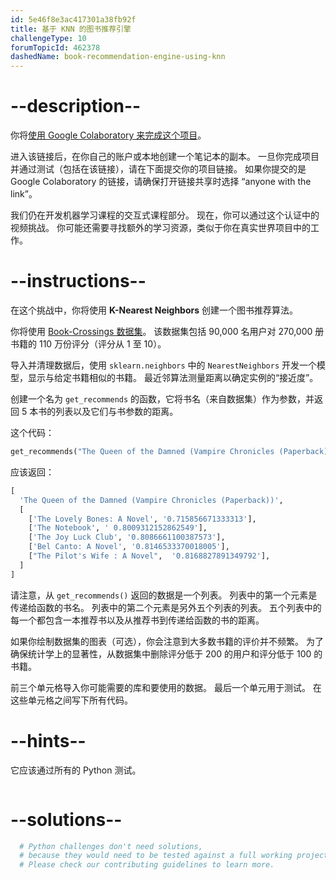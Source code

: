 ```yaml
---
id: 5e46f8e3ac417301a38fb92f
title: 基于 KNN 的图书推荐引擎
challengeType: 10
forumTopicId: 462378
dashedName: book-recommendation-engine-using-knn
---
```


# --description--

你将<a href="https://colab.research.google.com/github/freeCodeCamp/boilerplate-book-recommendation-engine/blob/master/fcc_book_recommendation_knn.ipynb" target="_blank" rel="noopener noreferrer nofollow">使用 Google Colaboratory 来完成这个项目</a>。

进入该链接后，在你自己的账户或本地创建一个笔记本的副本。 一旦你完成项目并通过测试（包括在该链接），请在下面提交你的项目链接。 如果你提交的是 Google Colaboratory 的链接，请确保打开链接共享时选择 “anyone with the link”。

我们仍在开发机器学习课程的交互式课程部分。 现在，你可以通过这个认证中的视频挑战。 你可能还需要寻找额外的学习资源，类似于你在真实世界项目中的工作。

# --instructions--

在这个挑战中，你将使用 **K-Nearest Neighbors** 创建一个图书推荐算法。

你将使用 <a href="http://www2.informatik.uni-freiburg.de/~cziegler/BX/" target="_blank" rel="noopener noreferrer nofollow">Book-Crossings 数据集</a>。 该数据集包括 90,000 名用户对 270,000 册书籍的 110 万份评分（评分从 1 至 10）。

导入并清理数据后，使用 `sklearn.neighbors` 中的 `NearestNeighbors` 开发一个模型，显示与给定书籍相似的书籍。 最近邻算法测量距离以确定实例的“接近度”。

创建一个名为 `get_recommends` 的函数，它将书名（来自数据集）作为参数，并返回 5 本书的列表以及它们与书参数的距离。

这个代码：

```py
get_recommends("The Queen of the Damned (Vampire Chronicles (Paperback))")
```

应该返回：

```py
[
  'The Queen of the Damned (Vampire Chronicles (Paperback))',
  [
    ['The Lovely Bones: A Novel', '0.715856671333313'],
    ['The Notebook', ' 0.8009312152862549'],
    ['The Joy Luck Club', '0.8086661100387573'],
    ['Bel Canto: A Novel', '0.8146533370018005'],
    ["The Pilot's Wife : A Novel",  '0.8168827891349792'],
  ]
]
```

请注意，从 `get_recommends()` 返回的数据是一个列表。 列表中的第一个元素是传递给函数的书名。 列表中的第二个元素是另外五个列表的列表。 五个列表中的每一个都包含一本推荐书以及从推荐书到传递给函数的书的距离。

如果你绘制数据集的图表（可选），你会注意到大多数书籍的评价并不频繁。 为了确保统计学上的显著性，从数据集中删除评分低于 200 的用户和评分低于 100 的书籍。

前三个单元格导入你可能需要的库和要使用的数据。 最后一个单元用于测试。 在这些单元格之间写下所有代码。

# --hints--

它应该通过所有的 Python 测试。

```js

```

# --solutions--

```py
  # Python challenges don't need solutions,
  # because they would need to be tested against a full working project.
  # Please check our contributing guidelines to learn more.
```
